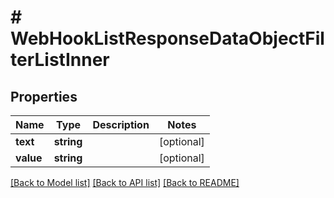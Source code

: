 # # WebHookListResponseDataObjectFilterListInner

## Properties

Name | Type | Description | Notes
------------ | ------------- | ------------- | -------------
**text** | **string** |  | [optional]
**value** | **string** |  | [optional]

[[Back to Model list]](../../README.md#models) [[Back to API list]](../../README.md#endpoints) [[Back to README]](../../README.md)
